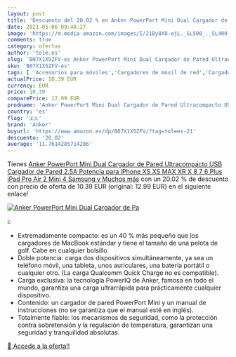```yaml
---
layout: post
title: 'Descuento del 20.02 % en Anker PowerPort Mini Dual Cargador de Pa'
date: 2021-05-06 09:48:27
image: 'https://m.media-amazon.com/images/I/21By8X8-ejL._SL500_._SL400_.jpg'
comments: true
category: ofertas
author: 'tole.es'
slug: 'B07X1X5ZFV-es Anker PowerPort Mini Dual Cargador de Pared Ultracompacto...'
sku: 'B07X1X5ZFV-es'
tags: [ 'Accesorios para móviles','Cargadores de móvil de red','Cargadores para móviles','Comunicación móvil y accesorios','Electrónica','anker','ipad','iphone', ]
actualPrice: 10.39 EUR
currency: EUR
price: 10.39
comparePrice: 12.99 EUR
prodname: 'Anker PowerPort Mini Dual Cargador de Pared Ultracompacto USB Cargador de Pared 2.5A Potencia para iPhone XS XS MAX XR X 8 7 6 Plus iPad Pro Air 2 Mini 4 Samsung y Muchos más'
country: 'es'
flag: '🇪🇸'
brand: 'Anker'
buyurl: 'https://www.amazon.es/dp/B07X1X5ZFV/?tag=tolees-21'
descuento: '20.02'
average: '11.7614285714286'
---
```


Tienes [Anker PowerPort Mini Dual Cargador de Pared Ultracompacto USB Cargador de Pared 2.5A Potencia para iPhone XS XS MAX XR X 8 7 6 Plus iPad Pro Air 2 Mini 4 Samsung y Muchos más](https://www.amazon.es/dp/B07X1X5ZFV/?tag=tolees-21) con un 20.02 % de descuento con precio de oferta de 10.39 EUR (original: 12.99 EUR) en el siguiente enlace!

[![Anker PowerPort Mini Dual Cargador de Pa](https://m.media-amazon.com/images/I/21By8X8-ejL._SL500_._SL400_.jpg)](https://www.amazon.es/dp/B07X1X5ZFV/?tag=tolees-21)

ℹ️:

- Extremadamente compacto: es un 40 % más pequeño que los cargadores de MacBook estándar y tiene el tamaño de una pelota de golf. Cabe en cualquier bolsillo.
- Doble potencia: carga dos dispositivos simultáneamente, ya sea un teléfono móvil, una tableta, unos auriculares, una batería portátil o cualquier otro. (La carga Qualcomm Quick Charge no es compatible).
- Carga exclusiva: la tecnología PowerIQ de Anker, famosa en todo el mundo, garantiza una carga ultrarrápida para prácticamente cualquier dispositivo.
- Contenido: un cargador de pared PowerPort Mini y un manual de instrucciones (no se garantiza que el manual esté en inglés).
- Totalmente fiable: los mecanismos de seguridad, como la protección contra sobretensión y la regulación de temperatura, garantizan una seguridad y tranquilidad absolutas.

[🛒 Accede a la oferta!!](https://www.amazon.es/dp/B07X1X5ZFV/?tag=tolees-21)
